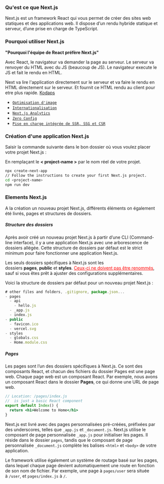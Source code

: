 ### Qu'est ce que Next.js
Next.js est un framework React qui vous permet de créer des sites web statiques et des applications web. Il dispose d’un rendu hybride statique et serveur, d’une prise en charge de TypeScript.

### Pourquoi utiliser Next.js
**"Pourquoi l'équipe de React préfère Next.js"**

Avec React, le navigateur va demander la page au serveur. Le serveur va renvoyer du HTML avec du JS (beaucoup de JS). Le navigateur execute le JS et fait le rendu en HTML.

Next va lire l'application directement sur le serveur et va faire le rendu en HTML directement sur le serveur. Et fournit ce HTML rendu au client pour etre plus rapide.
[Kodaps](https://www.youtube.com/watch?v=_ITJN_dqtEs)

- [`Optimisation d'image`](https://kinsta.com/fr/base-de-connaissances/next-js/#optimisations-dimage)
- [`Internationalisation`](https://kinsta.com/fr/base-de-connaissances/next-js/#internationalisation)
- [`Next.js Analytics` ](https://kinsta.com/fr/base-de-connaissances/next-js/#nextjs-analytics)
- [`Zero Config`](https://kinsta.com/fr/base-de-connaissances/next-js/#zero-config)
- [`Pise en charge intégrée de SSR, SSG et CSR`](https://kinsta.com/fr/base-de-connaissances/next-js/#prise-en-charge-intgre-de-ssr-ssg-et-csr)

### Création d'une application Next.js
Saisir la commande suivante dans le bon dossier où vous voulez placer votre projet Next.js :

En remplaçant le **< project-name >** par le nom réel de votre projet.

```bash
npx create-next-app
// Follow the instructions to create your first Next.js project.
cd <project-name>
npm run dev
```


### Elements Next.js
A la création un nouveau projet Next.js, différents éléments on également été livrés, pages et structures de dossiers. 

##### Structure des dossiers

Après avoir créé un nouveau projet Next.js à partir d’une CLI (Command-line interface), il y a une application Next.js avec une arborescence de dossiers allégée. Cette structure de dossiers par défaut est le strict minimum pour faire fonctionner une application Next.js.

Les seuls dossiers spécifiques à Next.js sont les dossiers **pages**, **public** et **styles**. <span style="color: red"><u>Ceux-ci ne doivent pas être renommés</u></span>, sauf si vous êtes prêt à ajuster des configurations supplémentaires.

Voici la structure de dossiers par défaut pour un nouveau projet Next.js :

```jsx 
# other files and folders, .gitignore, package.json...
- pages
  - api
    - hello.js
  - _app.js
  - index.js
- public
  - favicon.ico
  - vercel.svg
- styles
  - globals.css
  - Home.module.css
```


##### Pages

Les pages sont l’un des dossiers spécifiques à Next.js. Ce sont des composants React, et chacun des fichiers du dossier Pages est une page web. 
Chaque page web est un composant React. Par exemple, nous avons un composant React dans le dossier **Pages**, ce qui donne une URL de page web.

```jsx
// Location: /pages/index.js
//  is just a basic React component
export default Index() {
  return <h1>Welcome to Home</h1>
}
```

Next.js est livré avec des pages personnalisées pré-créées, préfixées par des underscores, telles que `_app.js` et `_document.js`. 
Next.js utilise le composant de page personnalisée `_app.js` pour initialiser les pages. Il réside dans le dossier `pages`, tandis que le composant de page personnalisée `_document.js` complète les balises `<html>` et `<body>` de votre application.

Le framework utilise également un système de routage basé sur les pages, dans lequel chaque page devient automatiquement une route en fonction de son nom de fichier. Par exemple, une page à `pages/user` sera située à `/user`, et `pages/index.js` à `/`.